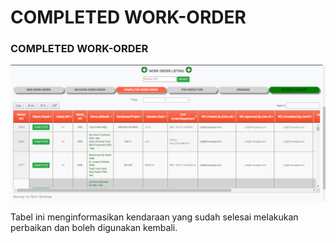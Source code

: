 # COMPLETED WORK-ORDER

### COMPLETED WORK-ORDER

![](<../.gitbook/assets/completed 1.PNG>)

Tabel ini menginformasikan kendaraan yang sudah selesai melakukan perbaikan dan boleh digunakan kembali.
